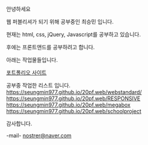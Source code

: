<!DOCTYPE html>
<html lang="ko">
  <head>
  </head>
  <body>
안녕하세요

웹 퍼블리셔가 되기 위해 공부중인 최승민 입니다.

현재는 html, css, jQuery, Javascript를 공부하고 있습니다.

후에는 프론트앤드를 공부하려고 합니다.


아래는 작업물들입니다.

<a href="https://seungmin977.github.io/web/Portfolio/">포트폴리오 사이트</a>

공부중 작업한 리스트 입니다.<br>
https://seungmin977.github.io/20pf.web/webstandard/<br>
https://seungmin977.github.io/20pf.web/RESPONSIVE<br>
https://seungmin977.github.io/20pf.web/megabox<br>
https://seungmin977.github.io/20pf.web/schoolproject<br>

감사합니다.

-mail-
nostrer@naver.com

</body>
</html>
